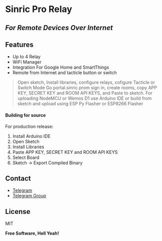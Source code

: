 # Sinric Pro Relay
## _For Remote Devices Over Internet_

## Features

- Up to 4 Relay
- WiFi Manager
- Integration For Google Home and SmartThings
- Remote from Internet and tacticle button or switch


> Open sketch, Install libraries, configure
> relays, cofigure Tacticle or Switch Mode
> Go portal.sinric.prom sign in, create
> rooms, copy APP KEY, SECRET KEY and 
> ROOM API KEYS, and Paste to sketch.
> For uploading NodeMCU or Wemos D1 
> use Arduino IDE or build from sketch and
> upload using ESP Py Flasher or ESP8266
> Flasher


#### Building for source

For production release:

1. Install Arduino IDE
2. Open Sketch
3. Install Libraries
4. Paste APP KEY, SECRET KEY and ROOM API KEYS
5. Select Board
6. Sketch -> Export Compiled Binary

## Contact

- [Telegram](https://t.me/abdurakhman_uz)
- [ Telegram Group ](https://t.me/arduino_uzbekistan)

## License

MIT

**Free Software, Hell Yeah!**
